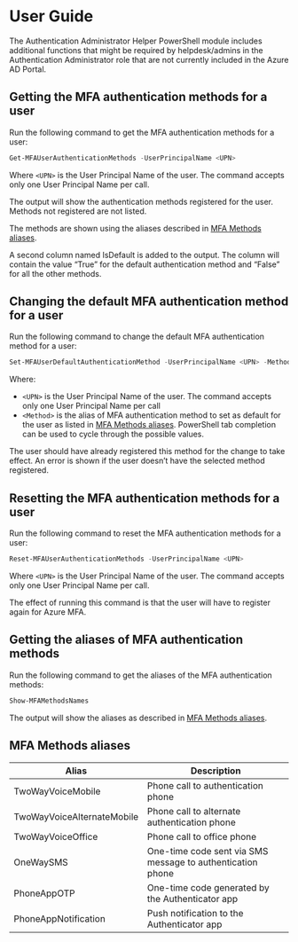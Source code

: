 # User Guide

The Authentication Administrator Helper PowerShell module includes additional functions that might be required by helpdesk/admins in the Authentication Administrator role that are not currently included in the Azure AD Portal.

## Getting the MFA authentication methods for a user

Run the following command to get the MFA authentication methods for a user:

```powershell
Get-MFAUserAuthenticationMethods -UserPrincipalName <UPN>
```

Where `<UPN>` is the User Principal Name of the user. The command accepts only one User Principal Name per call.

The output will show the authentication methods registered for the user. Methods not registered are not listed.

The methods are shown using the aliases described in [MFA Methods aliases](#mfa-methods-aliases).

A second column named IsDefault is added to the output. The column will contain the value “True” for the default authentication method and “False” for all the other methods.

## Changing the default MFA authentication method for a user

Run the following command to change the default MFA authentication method for a user:

```powershell
Set-MFAUserDefaultAuthenticationMethod -UserPrincipalName <UPN> -Method <MethodAlias>
```

Where:

- `<UPN>` is the User Principal Name of the user. The command accepts only one User Principal Name per call
- `<Method>` is the alias of MFA authentication method to set as default for the user as listed in [MFA Methods aliases](#mfa-methods-aliases). PowerShell tab completion can be used to cycle through the possible values.

The user should have already registered this method for the change to take effect. An error is shown if the user doesn’t have the selected method registered.

## Resetting the MFA authentication methods for a user

Run the following command to reset the MFA authentication methods for a user:

```powershell
Reset-MFAUserAuthenticationMethods -UserPrincipalName <UPN>
```

Where `<UPN>` is the User Principal Name of the user. The command accepts only one User Principal Name per call.

The effect of running this command is that the user will have to register again for Azure MFA.

## Getting the aliases of MFA authentication methods

Run the following command to get the aliases of the MFA authentication methods:

```powershell
Show-MFAMethodsNames
```

The output will show the aliases as described in [MFA Methods aliases](#mfa-methods-aliases).

## MFA Methods aliases

|Alias                      |Description  |
|---------------------------|-------------|
|TwoWayVoiceMobile          | Phone call to authentication phone |
|TwoWayVoiceAlternateMobile | Phone call to alternate authentication phone |
|TwoWayVoiceOffice          | Phone call to office phone |
|OneWaySMS                  | One-time code sent via SMS message to authentication phone |
|PhoneAppOTP                | One-time code generated by the Authenticator app |
|PhoneAppNotification       | Push notification to the Authenticator app |
